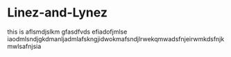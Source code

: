 # Linez-and-Lynez
this is aflsmdjslkm gfasdfvds efiadofjmlse iaodmlsndjgkdmanljadmlafskngjidwokmafsndjlrwekqmwadsfnjeirwmkdsfnjkmwlsafnjsia
